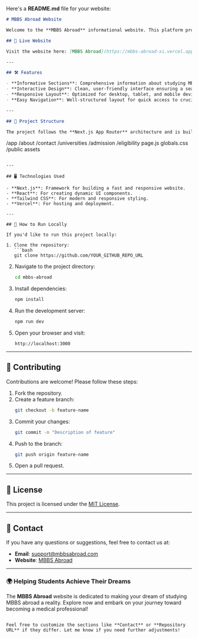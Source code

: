 Here's a **README.md** file for your website:

```markdown
# MBBS Abroad Website

Welcome to the **MBBS Abroad** informational website. This platform provides essential guidance for students aspiring to pursue MBBS education in foreign countries. It includes details about top universities, admission procedures, eligibility criteria, and much more to help you make informed decisions about studying MBBS abroad.

## 🚀 Live Website

Visit the website here: [MBBS Abroad](https://mbbs-abroad-xi.vercel.app/)

---

## 🛠 Features

- **Informative Sections**: Comprehensive information about studying MBBS abroad, including eligibility, universities, and admission processes.
- **Interactive Design**: Clean, user-friendly interface ensuring a seamless browsing experience.
- **Responsive Layout**: Optimized for desktop, tablet, and mobile devices.
- **Easy Navigation**: Well-structured layout for quick access to crucial details.

---

## 📂 Project Structure

The project follows the **Next.js App Router** architecture and is built with the following structure:

```
/app
  /about
  /contact
  /universities
  /admission
  /eligibility
  page.js
  globals.css
/public
  assets
```

---

## 🖥️ Technologies Used

- **Next.js**: Framework for building a fast and responsive website.
- **React**: For creating dynamic UI components.
- **Tailwind CSS**: For modern and responsive styling.
- **Vercel**: For hosting and deployment.

---

## 🌟 How to Run Locally

If you'd like to run this project locally:

1. Clone the repository:
   ```bash
   git clone https://github.com/YOUR_GITHUB_REPO_URL
   ```

2. Navigate to the project directory:
   ```bash
   cd mbbs-abroad
   ```

3. Install dependencies:
   ```bash
   npm install
   ```

4. Run the development server:
   ```bash
   npm run dev
   ```

5. Open your browser and visit:
   ```
   http://localhost:3000
   ```

---

## 🤝 Contributing

Contributions are welcome! Please follow these steps:

1. Fork the repository.
2. Create a feature branch:
   ```bash
   git checkout -b feature-name
   ```
3. Commit your changes:
   ```bash
   git commit -m "Description of feature"
   ```
4. Push to the branch:
   ```bash
   git push origin feature-name
   ```
5. Open a pull request.

---

## 📝 License

This project is licensed under the [MIT License](LICENSE).

---

## 📧 Contact

If you have any questions or suggestions, feel free to contact us at:
- **Email**: support@mbbsabroad.com
- **Website**: [MBBS Abroad](https://mbbs-abroad-xi.vercel.app/)

---

### 🌍 Helping Students Achieve Their Dreams
The **MBBS Abroad** website is dedicated to making your dream of studying MBBS abroad a reality. Explore now and embark on your journey toward becoming a medical professional!
```

Feel free to customize the sections like **Contact** or **Repository URL** if they differ. Let me know if you need further adjustments!
